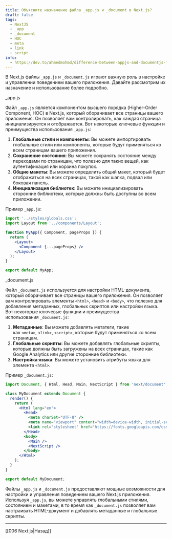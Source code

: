 ```yaml
---
title: Объясните назначение файла _app.js и _document в Next.js?
draft: false
tags:
  - NextJS
  - _app
  - _document
  - HOC
  - meta
  - link
  - script
info:
  - https://dev.to/ahmedmohmd/difference-between-appjs-and-documentjs-files-in-nextjs-3ah2
---
```

В Next.js файлы `_app.js` и `_document.js` играют важную роль в настройке и управлении поведением вашего приложения. Давайте рассмотрим их назначение и использование более подробно.

_app.js

Файл `_app.js` является компонентом высшего порядка (Higher-Order Component, HOC) в Next.js, который оборачивает все страницы вашего приложения. Он позволяет вам контролировать, как каждая страница инициализируется и отображается. Вот некоторые ключевые функции и преимущества использования `_app.js`:

1. **Глобальные стили и компоненты**: Вы можете импортировать глобальные стили или компоненты, которые будут применяться ко всем страницам вашего приложения.
2. **Сохранение состояния**: Вы можете сохранять состояние между переходами по страницам, что полезно для таких вещей, как аутентификация или корзина покупок.
3. **Общие макеты**: Вы можете определить общий макет, который будет отображаться на всех страницах, такой как шапка, подвал или боковая панель.
4. **Инициализация библиотек**: Вы можете инициализировать сторонние библиотеки, которые должны быть доступны во всем приложении.

Пример `_app.js`:

```jsx
import '../styles/globals.css';
import Layout from '../components/Layout';

function MyApp({ Component, pageProps }) {
  return (
    <Layout>
      <Component {...pageProps} />
    </Layout>
  );
}

export default MyApp;
```

_document.js

Файл `_document.js` используется для настройки HTML-документа, который оборачивает все страницы вашего приложения. Он позволяет вам контролировать элементы `<html>`, `<head>` и `<body>`, что полезно для добавления метаданных, глобальных скриптов или настройки языка. Вот некоторые ключевые функции и преимущества использования `_document.js`:

1. **Метаданные**: Вы можете добавлять метатеги, такие как `<meta>`, `<link>`, `<script>`, которые будут применяться ко всем страницам.
2. **Глобальные скрипты**: Вы можете добавлять глобальные скрипты, которые должны быть загружены на всех страницах, такие как Google Analytics или другие сторонние библиотеки.
3. **Настройка языка**: Вы можете установить атрибуты языка для элемента `<html>`.

Пример `_document.js`:

```jsx
import Document, { Html, Head, Main, NextScript } from 'next/document';

class MyDocument extends Document {
  render() {
    return (
      <Html lang="en">
        <Head>
          <meta charSet="UTF-8" />
          <meta name="viewport" content="width=device-width, initial-scale=1.0" />
          <link rel="stylesheet" href="https://fonts.googleapis.com/css?family=Roboto" />
        </Head>
        <body>
          <Main />
          <NextScript />
        </body>
      </Html>
    );
  }
}

export default MyDocument;
```

Файлы `_app.js` и `_document.js` предоставляют мощные возможности для настройки и управления поведением вашего Next.js приложения. Используя `_app.js`, вы можете управлять глобальными стилями, состоянием и макетами, в то время как `_document.js` позволяет вам настраивать HTML-документ и добавлять метаданные и глобальные скрипты.

___

[[006 Next.js|Назад]]